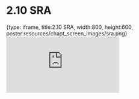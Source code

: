 # 2.10 SRA
 
{type: iframe, title:2.10 SRA, width:800, height:600, poster:resources/chapt_screen_images/sra.png}
![](https://mccoy-lab.github.io/hgv_modules/no_toc/sra.html)
 

 
